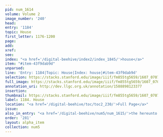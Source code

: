 ```yaml
---
pid: num_1614
volume: Volume 2
image_number: '240'
head:
entry: '1184'
topic: House
first_letter: 1176-1200
page:
add:
xref:
see:
index: "<a href='/digital-beehive/index2/index_1845/'>house</a>"
item: "#item-43f9dab9d"
unparsed:
line: 'Entry: 1184|Topic: House|Index: house|#item-43f9dab9d'
selection: https://stacks.stanford.edu/image/iiif/fm855tg5659/1607_0707/889,2994,2790,448/full/0/default.jpg
full_image: https://stacks.stanford.edu/image/iiif/fm855tg5659/1607_0707/full/full/0/default.jpg
annotation_uri: http://dev.llgc.org.uk/annotation/1588898123377
insertion:
thumbnail: https://stacks.stanford.edu/image/iiif/fm855tg5659/1607_0707/889,2994,600,180/250,/0/default.jpg
label: 1184. House
location: "<a href='/digital-beehive/toc/toc2_230/'>Full Page</a>"
issue:
also_in_entry: "<a href='/digital-beehive/num5/num_1615/'>the hereunto Subscribed</a>"
order: '281'
layout: alpha_item
collection: num5
---
```


